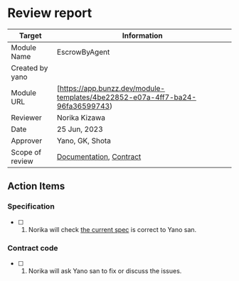 # Review report

|Target|Information|
|---|---|
|Module Name|EscrowByAgent
Created by yano|
|Module URL|[https://app.bunzz.dev/module-templates/4be22852-e07a-4ff7-ba24-96fa36599743)|
|Reviewer|Norika Kizawa|
|Date|25 Jun, 2023|
|Approver|Yano, GK, Shota|
|Scope of review| [Documentation](./doc), [Contract](./contracts)|


## Action Items

### Specification
- [ ] 1. Norika will check [the current spec](./doc/Specification.md) is correct to Yano san.

### Contract code

- [ ] 1. Norika will ask Yano san to fix or discuss the issues.